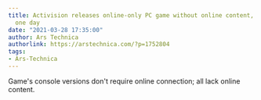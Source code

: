 ```yaml
---
title: Activision releases online-only PC game without online content, cracked in
  one day
date: "2021-03-28 17:35:00"
author: Ars Technica
authorlink: https://arstechnica.com/?p=1752804
tags:
- Ars-Technica
---
```

Game's console versions don't require online connection; all lack online content.